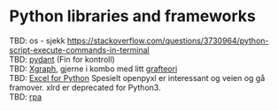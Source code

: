# Python libraries and frameworks

TBD: os - sjekk https://stackoverflow.com/questions/3730964/python-script-execute-commands-in-terminal  
TBD: [pydant](https://pydantic-docs.helpmanual.i) (Fin for kontroll)  
TBD: [Xgraph](https://link.medium.com/EbkAQlJd0db), gjerne i kombo med litt [grafteori](https://medium.com/@pragprog/chapter-18-connecting-everything-with-graphs-aeccf2cc2cfc)  
TBD: [Excel for Python](http://www.python-excel.org/) Spesielt openpyxl er interessant og veien og gå framover. xlrd er deprecated for Python3.  
TBD: [rpa](https://github.com/tebelorg/RPA-Python)  

